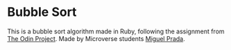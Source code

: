 # Bubble Sort

This is a bubble sort algorithm made in Ruby, following the assignment from [The Odin Project](https://www.theodinproject.com/courses/ruby-programming/lessons/advanced-building-blocks).
Made by Microverse students [Miguel Prada](https://github.com/mapra99).
